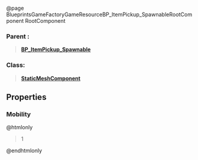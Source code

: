 @page BlueprintsGameFactoryGameResourceBP_ItemPickup_SpawnableRootComponent RootComponent
### Parent :
<b><a href="_blueprints_game_factory_game_resource_b_p__item_pickup__spawnable.html"><blockquote>BP_ItemPickup_Spawnable</blockquote></a></b>
### Class:
<b><a href="_class_script_static_mesh_component.html"><blockquote>StaticMeshComponent</blockquote></a></b>
## Properties
### Mobility
@htmlonly
<blockquote>1</blockquote>
@endhtmlonly


